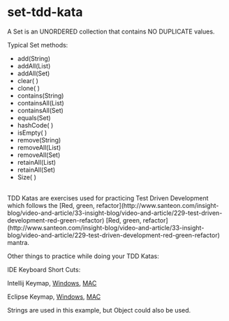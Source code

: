 # set-tdd-kata

A Set is an UNORDERED collection that contains NO DUPLICATE values.

Typical Set methods:
<ul>
<li>add(String)</li>
<li>addAll(List<String>)</li>
<li>addAll(Set<String>)</li>
<li>clear( )</li>
<li>clone( )</li>
<li>contains(String)</li>
<li>containsAll(List<String>)</li>
<li>containsAll(Set<String>)</li>
<li>equals(Set<String>)</li>
<li>hashCode( )</li>
<li>isEmpty( )</li>
<li>remove(String)</li>
<li>removeAll(List<String>)</li>
<li>removeAll(Set<String>)</li>
<li>retainAll(List<String>)</li>
<li>retainAll(Set)</li>
<li>Size( )</li>
</ul>

<br/>
TDD Katas are exercises used for practicing Test Driven Development which follows the [Red, green, refactor](http://www.santeon.com/insight-blog/video-and-article/33-insight-blog/video-and-article/229-test-driven-development-red-green-refactor) 
[Red, green, refactor](http://www.santeon.com/insight-blog/video-and-article/33-insight-blog/video-and-article/229-test-driven-development-red-green-refactor)
mantra.


Other things to practice while doing your TDD Katas:

IDE Keyboard Short Cuts:

Intellij Keymap, [Windows](https://resources.jetbrains.com/assets/products/intellij-idea/IntelliJIDEA_ReferenceCard.pdf), [MAC](https://resources.jetbrains.com/assets/products/intellij-idea/IntelliJIDEA_ReferenceCard_mac.pdf)

Eclipse Keymap, [Windows](http://eclipse-tools.sourceforge.net/Keyboard_shortcuts_(3.0).pdf), [MAC](https://www.cheatography.com/ankushagarwal11/cheat-sheets/eclipse-mac-os-x/)

Strings are used in this example, but Object could also be used.
